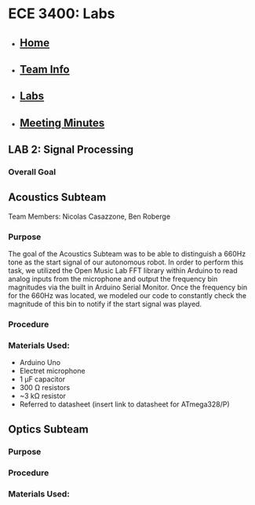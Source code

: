 # ECE 3400: Labs
* ## [Home](./index.md)
* ## [Team Info](./info.md)
* ## [Labs](./labs.md)
* ## [Meeting Minutes](./minutes.md)

## LAB 2: Signal Processing

### Overall Goal

## Acoustics Subteam

Team Members: Nicolas Casazzone, Ben Roberge 


### Purpose

The goal of the Acoustics Subteam was to be able to distinguish a 660Hz tone as the start signal of our autonomous robot. In order to perform this task,
we utilized the Open Music Lab FFT library within Arduino to read analog inputs from the microphone and output the frequency bin magnitudes via the built in Arduino Serial
Monitor. Once the frequency bin for the 660Hz was located, we modeled our code to constantly check the magnitude of this bin to notify if the start signal was played.

### Procedure


### Materials Used:

* Arduino Uno
* Electret microphone
* 1 µF capacitor
* 300 Ω resistors
* ~3 kΩ resistor
* Referred to datasheet (insert link to datasheet for ATmega328/P)




## Optics Subteam

### Purpose


### Procedure


### Materials Used: